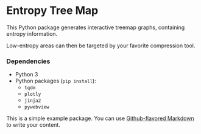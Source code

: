 # Entropy Tree Map

This Python package generates interactive treemap graphs, containing entropy information.

Low-entropy areas can then be targeted by your favorite compression tool.

### Dependencies

- Python 3
- Python packages (`pip install`):
  - `tqdm`
  - `plotly`
  - `jinja2`
  - `pywebview`

This is a simple example package. You can use
[Github-flavored Markdown](https://guides.github.com/features/mastering-markdown/)
to write your content.